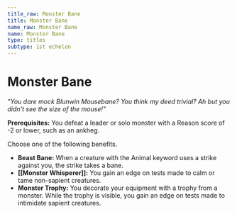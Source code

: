 ```yaml
---
title_raw: Monster Bane
title: Monster Bane
name_raw: Monster Bane
name: Monster Bane
type: titles
subtype: 1st echelon
---
```


# Monster Bane

*"You dare mock Blunwin Mousebane? You think my deed trivial? Ah but you didn't see the size of the mouse!"*

**Prerequisites:** You defeat a leader or solo monster with a Reason score of -2 or lower, such as an ankheg.

Choose one of the following benefits.

- **Beast Bane:** When a creature with the Animal keyword uses a strike against you, the strike takes a bane.
- **[[Monster Whisperer]]:** You gain an edge on tests made to calm or tame non-sapient creatures.
- **Monster Trophy:** You decorate your equipment with a trophy from a monster. While the trophy is visible, you gain an edge on tests made to intimidate sapient creatures.
